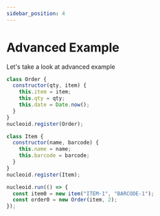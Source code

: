 ```yaml
---
sidebar_position: 4
---
```


# Advanced Example

Let's take a look at advanced example

```javascript
class Order {
  constructor(qty, item) {
    this.item = item;
    this.qty = qty;
    this.date = Date.now();
  }
}
nucleoid.register(Order);

class Item {
  constructor(name, barcode) {
    this.name = name;
    this.barcode = barcode;
  }
}
nucleoid.register(Item);

nucleoid.run(() => {
  const item0 = new item("ITEM-1", "BARCODE-1");
  const order0 = new Order(item, 2);
});
```
